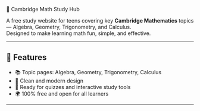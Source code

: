 📘 Cambridge Math Study Hub

A free study website for teens covering key **Cambridge Mathematics** topics — Algebra, Geometry, Trigonometry, and Calculus.  
Designed to make learning math fun, simple, and effective.

---

## 🚀 Features
- 📚 Topic pages: Algebra, Geometry, Trigonometry, Calculus  
- 🎨 Clean and modern design  
- 📝 Ready for quizzes and interactive study tools  
- 🌍 100% free and open for all learners

---
